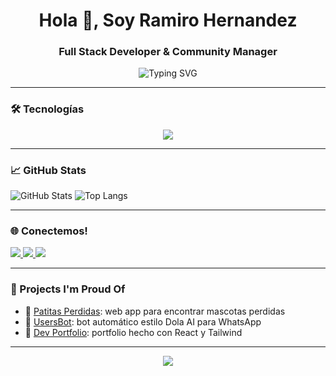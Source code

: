 <h1 align="center">Hola 👋, Soy Ramiro Hernandez</h1>
<h3 align="center">Full Stack Developer & Community Manager</h3>
<p align="center">
  <img src="https://readme-typing-svg.herokuapp.com?font=Fira+Code&pause=1000&center=true&width=435&lines=Bienvenido+a+mi+perfil+de+Github!;Desarrollando+nuevas+ideas.;" alt="Typing SVG" />
</p>

---

### 🛠️ Tecnologías

<p align="center">
  <img src="https://skillicons.dev/icons?i=js,react,tailwind,python,flask,nodejs,java,spring,html,css,git,github,figma" />
</p>

---

### 📈 GitHub Stats

![GitHub Stats](https://github-readme-stats.vercel.app/api?username=RamaHernandez03&show_icons=true&count_private=true&include_all_commits=true&theme=tokyonight)
![Top Langs](https://github-readme-stats.vercel.app/api/top-langs/?username=RamaHernandez03&layout=compact&theme=tokyonight)

---

### 🌐 Conectemos!

<p align="left">
  <a href="https://ramiro-hernandez.netlify.app" target="_blank">
    <img src="https://img.shields.io/badge/Website-ramiro--hernandez.netlify.app-blue?style=for-the-badge&logo=google-chrome" />
  </a>
  <a href="mailto:ramiro.tomas.hernandez@gmail.com">
    <img src="https://img.shields.io/badge/Gmail-ramiro.tomas.hernandez03@gmail.com-red?style=for-the-badge&logo=gmail&logoColor=white" />
  </a>
  <a href="https://www.linkedin.com/in/ramahernandez03/" target="_blank">
    <img src="https://img.shields.io/badge/LinkedIn-ramahernandez03-blue?style=for-the-badge&logo=linkedin" />
  </a>
</p>

---

### 🧩 Projects I'm Proud Of

- 🚀 [Patitas Perdidas](https://github.com/RamaHernandez03/patitas-perdidas): web app para encontrar mascotas perdidas
- 🤖 [UsersBot](https://github.com/RamaHernandez03/usersBot): bot automático estilo Dola AI para WhatsApp
- 🧰 [Dev Portfolio](https://github.com/RamaHernandez03/dev-portfolio): portfolio hecho con React y Tailwind

---

<p align="center">
  <img src="https://capsule-render.vercel.app/api?type=waving&color=gradient&height=100&section=footer"/>
</p>
